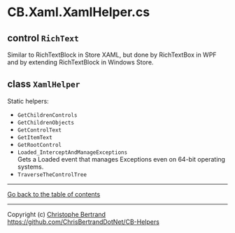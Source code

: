 ﻿# CB.Xaml.XamlHelper.cs

## control `RichText`

Similar to RichTextBlock in Store XAML, but done by RichTextBox in WPF and by extending RichTextBlock in Windows Store.

## class `XamlHelper`

Static helpers:
- `GetChildrenControls`
- `GetChildrenObjects`
- `GetControlText`
- `GetItemText`
- `GetRootControl`
- `Loaded_InterceptAndManageExceptions`  
Gets a Loaded event that manages Exceptions even on 64-bit operating systems.
- `TraverseTheControlTree`

---

[Go back to the table of contents](../readme.md)

---
Copyright (c) [Christophe Bertrand](https://chrisbertrand.net)  
https://github.com/ChrisBertrandDotNet/CB-Helpers
